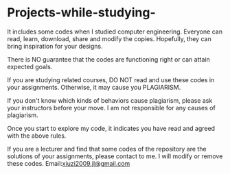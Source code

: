 # Projects-while-studying-
It includes some codes when I studied computer engineering. Everyone can read, learn, download, share and modify the copies. Hopefully, they can bring inspiration for your designs.

There is NO guarantee that the codes are functioning right or can attain expected goals.

If you are studying related courses, DO NOT read and use these codes in your assignments. Otherwise, it may cause you PLAGIARISM.

If you don't know which kinds of behaviors cause plagiarism, please ask your instructors before your move. I am not responsible for any causes of plagiarism.

Once you start to explore my code, it indicates you have read and agreed with the above rules.

If you are a lecturer and find that some codes of the repository are the solutions of your assignments, please contact to me. I will modify or remove these codes. Email:xiuzi2009.jl@gmail.com

